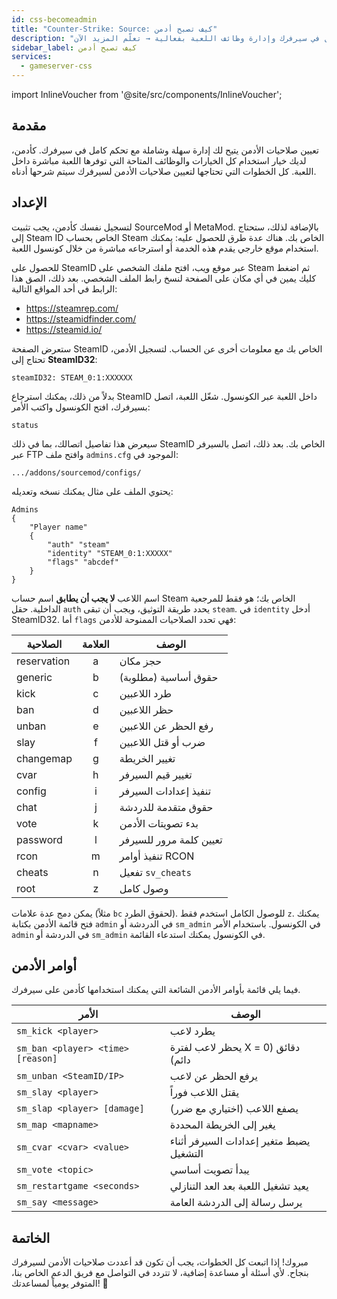 ```yaml
---
id: css-becomeadmin
title: "Counter-Strike: Source: كيف تصبح أدمن"
description: "اكتشف كيف تعطي صلاحيات الأدمن للتحكم الكامل في سيرفرك وإدارة وظائف اللعبة بفعالية → تعلّم المزيد الآن"
sidebar_label: كيف تصبح أدمن
services:
  - gameserver-css
---
```


import InlineVoucher from '@site/src/components/InlineVoucher';



## مقدمة

تعيين صلاحيات الأدمن يتيح لك إدارة سهلة وشاملة مع تحكم كامل في سيرفرك. كأدمن، لديك خيار استخدام كل الخيارات والوظائف المتاحة التي توفرها اللعبة مباشرة داخل اللعبة. كل الخطوات التي تحتاجها لتعيين صلاحيات الأدمن لسيرفرك سيتم شرحها أدناه.

<InlineVoucher />



## الإعداد

لتسجيل نفسك كأدمن، يجب تثبيت SourceMod أو MetaMod. بالإضافة لذلك، ستحتاج إلى Steam ID الخاص بحساب Steam الخاص بك. هناك عدة طرق للحصول عليه: يمكنك استخدام موقع خارجي يقدم هذه الخدمة أو استرجاعه مباشرة من خلال كونسول اللعبة.


للحصول على SteamID عبر موقع ويب، افتح ملفك الشخصي على Steam ثم اضغط كليك يمين في أي مكان على الصفحة لنسخ رابط الملف الشخصي. بعد ذلك، الصق هذا الرابط في أحد المواقع التالية:

- https://steamrep.com/
- https://steamidfinder.com/
- https://steamid.io/

ستعرض الصفحة SteamID الخاص بك مع معلومات أخرى عن الحساب. لتسجيل الأدمن، تحتاج إلى **SteamID32**:

```
steamID32: STEAM_0:1:XXXXXX
```

بدلاً من ذلك، يمكنك استرجاع SteamID داخل اللعبة عبر الكونسول. شغّل اللعبة، اتصل بسيرفرك، افتح الكونسول واكتب الأمر:

```
status
```

سيعرض هذا تفاصيل اتصالك، بما في ذلك SteamID الخاص بك. بعد ذلك، اتصل بالسيرفر عبر FTP وافتح ملف `admins.cfg` الموجود في:

```
.../addons/sourcemod/configs/
```

يحتوي الملف على مثال يمكنك نسخه وتعديله:

```
Admins
{
	"Player name"
	{
		"auth" "steam"
		"identity" "STEAM_0:1:XXXXX"
		"flags" "abcdef"
	}
}
```

اسم اللاعب **لا يجب أن يطابق** اسم حساب Steam الخاص بك؛ هو فقط للمرجعية الداخلية. حقل `auth` يحدد طريقة التوثيق، ويجب أن تبقى `steam`. في `identity` أدخل SteamID32. أما `flags` فهي تحدد الصلاحيات الممنوحة للأدمن:

| الصلاحية    | العلامة | الوصف               |
|-------------|:-------:|---------------------|
| reservation | a       | حجز مكان            |
| generic     | b       | حقوق أساسية (مطلوبة) |
| kick        | c       | طرد اللاعبين        |
| ban         | d       | حظر اللاعبين        |
| unban       | e       | رفع الحظر عن اللاعبين|
| slay        | f       | ضرب أو قتل اللاعبين |
| changemap   | g       | تغيير الخريطة       |
| cvar        | h       | تغيير قيم السيرفر   |
| config      | i       | تنفيذ إعدادات السيرفر|
| chat        | j       | حقوق متقدمة للدردشة |
| vote        | k       | بدء تصويتات الأدمن  |
| password    | l       | تعيين كلمة مرور للسيرفر |
| rcon        | m       | تنفيذ أوامر RCON    |
| cheats      | n       | تفعيل `sv_cheats`   |
| root        | z       | وصول كامل           |

يمكن دمج عدة علامات (مثلاً `bc` لحقوق الطرد). للوصول الكامل استخدم فقط `z`. يمكنك فتح قائمة الأدمن بكتابة `admin` في الدردشة أو `sm_admin` في الكونسول. باستخدام الأمر `admin` في الدردشة أو `sm_admin` في الكونسول يمكنك استدعاء القائمة.



## أوامر الأدمن

فيما يلي قائمة بأوامر الأدمن الشائعة التي يمكنك استخدامها كأدمن على سيرفرك.

| الأمر                           | الوصف                                         |
| --------------------------------|-----------------------------------------------|
| `sm_kick <player>`              | يطرد لاعب                                    |
| `sm_ban <player> <time> [reason]` | يحظر لاعب لفترة X دقائق (0 = دائم)           |
| `sm_unban <SteamID/IP>`         | يرفع الحظر عن لاعب                            |
| `sm_slay <player>`              | يقتل اللاعب فوراً                            |
| `sm_slap <player> [damage]`     | يصفع اللاعب (اختياري مع ضرر)                  |
| `sm_map <mapname>`              | يغير إلى الخريطة المحددة                      |
| `sm_cvar <cvar> <value>`        | يضبط متغير إعدادات السيرفر أثناء التشغيل     |
| `sm_vote <topic>`               | يبدأ تصويت أساسي                            |
| `sm_restartgame <seconds>`      | يعيد تشغيل اللعبة بعد العد التنازلي          |
| `sm_say <message>`              | يرسل رسالة إلى الدردشة العامة                 |



## الخاتمة

مبروك! إذا اتبعت كل الخطوات، يجب أن تكون قد أعددت صلاحيات الأدمن لسيرفرك بنجاح. لأي أسئلة أو مساعدة إضافية، لا تتردد في التواصل مع فريق الدعم الخاص بنا، المتوفر يومياً لمساعدتك! 🙂

<InlineVoucher />